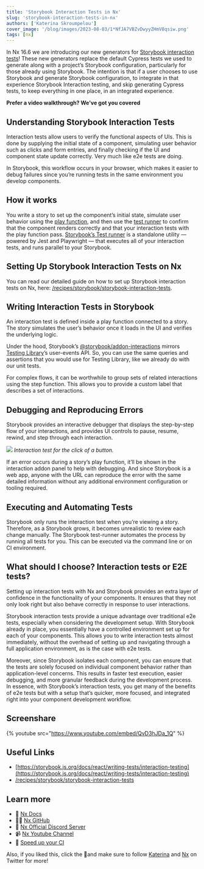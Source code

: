 ```yaml
---
title: 'Storybook Interaction Tests in Nx'
slug: 'storybook-interaction-tests-in-nx'
authors: ['Katerina Skroumpelou']
cover_image: '/blog/images/2023-08-03/1*NfJA7VBZvDwyyZHmV8qsiw.png'
tags: [nx]
---
```


In Nx 16.6 we are introducing our new generators for [Storybook interaction tests](https://storybook.js.org/docs/react/writing-tests/interaction-testing)! These new generators replace the default Cypress tests we used to generate along with a project’s Storybook configuration, particularly for those already using Storybook. The intention is that if a user chooses to use Storybook and generate Storybook configuration, to integrate in that experience Storybook Interaction testing, and skip generating Cypress tests, to keep everything in one place, in an integrated experience.

**Prefer a video walkthrough? We’ve got you covered**

## Understanding Storybook Interaction Tests

Interaction tests allow users to verify the functional aspects of UIs. This is done by supplying the initial state of a component, simulating user behavior such as clicks and form entries, and finally checking if the UI and component state update correctly​. Very much like e2e tests are doing.

In Storybook, this workflow occurs in your browser, which makes it easier to debug failures since you’re running tests in the same environment you develop components.

## How it works

You write a story to set up the component’s initial state, simulate user behavior using the [play function](https://storybook.js.org/docs/react/writing-stories/play-function), and then use the [test runner](https://storybook.js.org/docs/react/writing-tests/test-runner) to confirm that the component renders correctly and that your interaction tests with the play function pass​. [Storybook’s Test runner](https://storybook.js.org/docs/react/writing-tests/test-runner) is a standalone utility — powered by Jest and Playwright — that executes all of your interaction tests, and runs parallel to your Storybook.

## Setting Up Storybook Interaction Tests on Nx

You can read our detailed guide on how to set up Storybook interaction tests on Nx, here: [/recipes/storybook/storybook-interaction-tests](/recipes/storybook/storybook-interaction-tests).

## Writing Interaction Tests in Storybook

An interaction test is defined inside a play function connected to a story. The story simulates the user’s behavior once it loads in the UI and verifies the underlying logic​.

Under the hood, Storybook’s [@storybook/addon-interactions](https://storybook.js.org/addons/@storybook/addon-interactions) mirrors [Testing Library](https://testing-library.com/)’s user-events API. So, you can use the same queries and assertions that you would use for Testing Library, like we already do with our unit tests.

For complex flows, it can be worthwhile to group sets of related interactions using the step function. This allows you to provide a custom label that describes a set of interactions.

## Debugging and Reproducing Errors

Storybook provides an interactive debugger that displays the step-by-step flow of your interactions, and provides UI controls to pause, resume, rewind, and step through each interaction​.

![](/blog/images/2023-08-03/0*ZhrFxCwtYkO3gLaU.avif)
_Interaction test for the click of a button._

If an error occurs during a story’s play function, it’ll be shown in the interaction addon panel to help with debugging. And since Storybook is a web app, anyone with the URL can reproduce the error with the same detailed information without any additional environment configuration or tooling required​.

## Executing and Automating Tests

Storybook only runs the interaction test when you’re viewing a story. Therefore, as a Storybook grows, it becomes unrealistic to review each change manually. The Storybook test-runner automates the process by running all tests for you. This can be executed via the command line or on CI environment​.

## What should I choose? Interaction tests or E2E tests?

Setting up interaction tests with Nx and Storybook provides an extra layer of confidence in the functionality of your components. It ensures that they not only look right but also behave correctly in response to user interactions.

Storybook interaction tests provide a unique advantage over traditional e2e tests, especially when considering the development setup. With Storybook already in place, you essentially have a controlled environment set up for each of your components. This allows you to write interaction tests almost immediately, without the overhead of setting up and navigating through a full application environment, as is the case with e2e tests.

Moreover, since Storybook isolates each component, you can ensure that the tests are solely focused on individual component behavior rather than application-level concerns. This results in faster test execution, easier debugging, and more granular feedback during the development process. In essence, with Storybook’s interaction tests, you get many of the benefits of e2e tests but with a setup that’s quicker, more focused, and integrated right into your component development workflow.

## Screenshare

{% youtube src="https://www.youtube.com/embed/QvD3hJDa_1Q" %}

## Useful Links

- [https://storybook.js.org/docs/react/writing-tests/interaction-testing](https://storybook.js.org/docs/react/writing-tests/interaction-testing)
- [/recipes/storybook/storybook-interaction-tests](/recipes/storybook/storybook-interaction-tests)

## Learn more

- 🧠 [Nx Docs](/getting-started/intro)
- 👩‍💻 [Nx GitHub](https://github.com/nrwl/nx)
- 💬 [Nx Official Discord Server](https://go.nx.dev/community)
- 📹 [Nx Youtube Channel](https://www.youtube.com/@nxdevtools)
- 🚀 [Speed up your CI](/nx-cloud)

Also, if you liked this, click the 👏and make sure to follow [Katerina](https://twitter.com/psybercity) and [Nx](https://twitter.com/nxdevtools) on Twitter for more!
